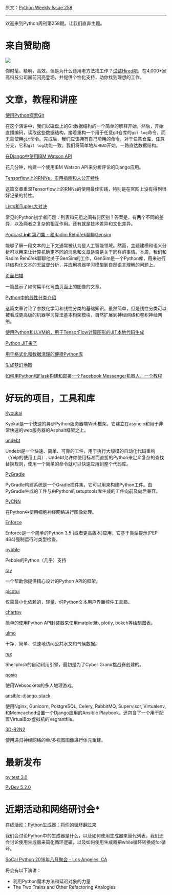 原文：[Python Weekly Issue 258](http://us2.campaign-archive1.com/?u=e2e180baf855ac797ef407fc7&id=dadedf0a62&e=148158c7b4)

---

欢迎来到Python周刊第258期。让我们直奔主题。

# 来自赞助商

[![](https://gallery.mailchimp.com/e2e180baf855ac797ef407fc7/images/7394541b-6b55-4fde-8756-6b7547029f1b.png)](https://hired.com/?utm_source=newsletters&amp;utm_medium=pythonweekly&amp;utm_campaign=q3-16)

你时髦，精明，高效。但是为什么还用老方法找工作？[试试Hired吧](https://hired.com/?utm_source=newsletters&amp;utm_medium=pythonweekly&amp;utm_campaign=q3-16)，在4,000+家高科技公司面前闪亮登场，并提供个性化支持，助你找到理想的工作。


# 文章，教程和讲座

[使用Python探索Git](https://www.youtube.com/watch?v=CB9p8n3gugM)

在这个演讲中，我们以磁盘上的Git数据结构的一个简单的解释开始。然后，开始直播编码，读取这些数据结构，接着重构一个用于任意git仓库的`git log`命令，而无需使用`git`命令。完成后，我们应该拥有自己能用的命令，对于任意仓库，任意分支，它和`git log`功能一致。我们将简单地从`HEAD`开始，一路直达数据结构。

[在Django中使用IBM Watson API](https://www.epilis.gr/en/blog/2016/08/18/ibm-watson-apis-django/)

花几分钟，构建一个使用IBM Watson API来分析评论的Django应用。

[Tensorflow上的RNNs，实用指南和未公开特性](http://www.wildml.com/2016/08/rnns-in-tensorflow-a-practical-guide-and-undocumented-features/)

这篇文章重温Tensorflow上的RNNs的使用最佳实践，特别是在官网上没有得到很好记录的特性。

[Lists和Tuples大对决](http://nedbatchelder.com/blog/201608/lists_vs_tuples.html)

常见的Python初学者问题：列表和元组之间有何区别？答案是，有两个不同的差异，以及两者之复杂的相互作用。还有就是技术差异和文化差异。

[Podcast.__init__ 第71集 - 和Radim Řehůřek聊聊Gensim](https://podcastinit.com/radim-rehurek-gensim.html)

能够了解一段文本的上下文通常被认为是人工智能领域。然而，主题建模和语义分析可以用来让计算机确定不同的消息和文章是否是关于同样的事情。本周，我们和Radim Řehůřek聊聊他关于GenSim的工作，GenSim是一个Python库，用来进行非结构化文本的无监督分析，并应用机器学习模型到自然语言理解的问题上。

[页面扫描](https://mzucker.github.io/2016/08/15/page-dewarping.html)

一篇显示了如何扁平化弯曲页面上的图像的文章。

[Python中的线性分类介绍](http://www.pyimagesearch.com/2016/08/22/an-intro-to-linear-classification-with-python/)

这篇文章讨论了参数化学习和线性分类的基础知识。虽然简单，但是线性分类可以被看成更高级的机器学习算法基本构架模块，自然扩展到神经网络和卷积神经网络。

[使用Python和LLVM的，用于TensorFlow计算图形的JIT本地代码生成](http://blog.christianperone.com/2016/08/jit-native-code-generation-for-tensorflow-computation-graphs-using-python-and-llvm/)

[Python JIT来了](https://lwn.net/Articles/691070/)

[用于格式化和数据清理的便捷Python库](https://blog.modeanalytics.com/python-data-cleaning-libraries/)

[生成梦幻地图](http://mewo2.com/notes/terrain/)

[如何用Python和Flask构建和部署一个Facebook Messenger机器人，一个教程](http://tsaprailis.com/2016/06/02/How-to-build-and-deploy-a-Facebook-Messenger-bot-with-Python-and-Flask-a-tutorial/)


# 好玩的项目，工具和库

[Kyoukai](https://github.com/SunDwarf/Kyoukai)

Kyōkai是一个快速的异步Python服务器端Web框架。它建立在asyncio和用于非常快速的web服务器的Asphalt框架之上。

[undebt](https://github.com/Yelp/undebt)

Undebt是一个快速、简单、可靠的工件，用于执行大规模的自动化代码重构（Yelp的使用工具）. Undebt允许你使用标准而直接的Python来定义复杂的查找替换规则，使用一个简单的命令就可以快速应用到整个代码库。

[PyGradle](https://github.com/linkedin/pygradle)&nbsp;

PyGradle构建系统是一个Gradle插件集，它可以用来构建Python工件。由PyGradle生成的工件与由Python的setuptools库生成的工件向前及向后兼容。

[PyCNN](https://github.com/ankitaggarwal011/PyCNN)

在Python中使用细胞神经网络进行图像处理。

[Enforce](https://github.com/RussBaz/enforce)

Enforce是一个简单的Python 3.5 (或者更高版本)应用，它基于类型提示(PEP 484)强制运行时类型检查。

[pybble](https://github.com/hiway/pybble)

Pebble的Python（几乎）支持

[ray](https://github.com/felipevolpone/ray)

一个帮助你提供精心设计的Python API的框架。

[picotui](https://github.com/pfalcon/picotui)

仅需最小化依赖的，轻量、纯Python文本用户界面控件工具箱。

[chartpy](https://github.com/cuemacro/chartpy)

简单的使用Python API封装器来使用matplotlib, plotly, bokeh等绘制图表。

[ulmo](https://github.com/ulmo-dev/ulmo)

干净、简单、快速地访问公共水文和气候数据。

[rex](https://github.com/shellphish/rex)

Shellphish的自动利用引擎，最初是为了Cyber Grand挑战赛创建的。

[posio](https://github.com/abrenaut/posio)

使用Websockets的多人地理游戏。

[ansible-django-stack](https://github.com/jcalazan/ansible-django-stack)

使用Nginx, Gunicorn, PostgreSQL, Celery, RabbitMQ, Supervisor, Virtualenv, 和Memcached设置一个Django应用的Ansible Playbook。还包含了一个用于配置VirtualBox虚拟机的Vagrantfile。

[3D-R2N2](https://github.com/chrischoy/3D-R2N2)

使用递归神经网络的单/多视图图像进行体元重建。


# 最新发布

[py.test 3.0](http://docs.pytest.org/en/latest/changelog.html)&nbsp;

[PyDev 5.2.0](http://pydev.blogspot.com.br/2016/08/pydev-520-released-static-type.html)


# 近期活动和网络研讨会*

[在线活动：Python生成器：将你的循环翻过来](https://www.crowdcast.io/e/generators/register)

我们会讨论Python中的生成器是什么，以及如何使用生成器来替代列表。我们还会讨论使用生成器来简化循环逻辑，以及如何使用生成器把while循环转换成for循环。

[SoCal Python 2016年八月聚会 - Los Angeles, CA](https://www.meetup.com/socalpython/events/233187442/)

将会有以下演讲：

*   利用Python魔术方法和延迟对象的力量
*   The Two Trains and Other Refactoring Analogies
